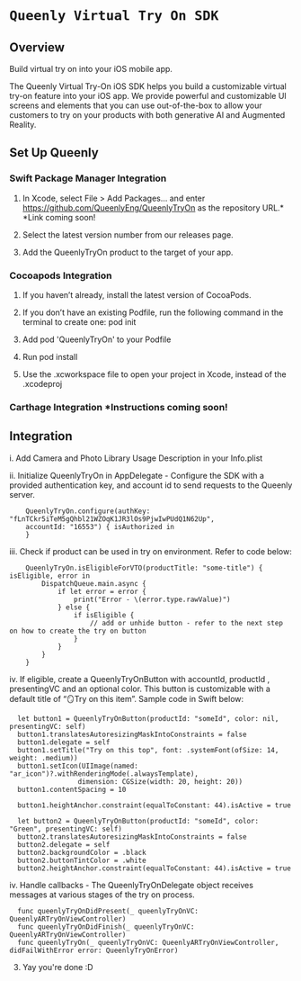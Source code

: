 # ``Queenly Virtual Try On SDK``

## Overview
Build virtual try on into your iOS mobile app.

The Queenly Virtual Try-On iOS SDK helps you build a customizable virtual try-on feature into your iOS app. We provide powerful and customizable UI screens and elements that you can use out-of-the-box to allow your customers to try on your products with both generative AI and Augmented Reality.

## Set Up Queenly

### Swift Package Manager Integration

1. In Xcode, select File > Add Packages… and enter https://github.com/QueenlyEng/QueenlyTryOn as the repository URL.* *Link coming soon!

2. Select the latest version number from our releases page.

3. Add the QueenlyTryOn product to the target of your app.

### Cocoapods Integration

1. If you haven’t already, install the latest version of CocoaPods.

2. If you don’t have an existing Podfile, run the following command in the terminal to create one: pod init

3. Add pod 'QueenlyTryOn' to your Podfile

4. Run pod install

5. Use the .xcworkspace file to open your project in Xcode, instead of the .xcodeproj

### Carthage Integration *Instructions coming soon!

## Integration

i. Add Camera and Photo Library Usage Description in your Info.plist 

ii. Initialize QueenlyTryOn in AppDelegate - Configure the SDK with a provided authentication key, and account id to send requests to the Queenly server.  
```
    QueenlyTryOn.configure(authKey: "fLnTCkr5iTeM5gQhbl21WZOqK1JR3lOs9PjwIwPUdQ1N62Up",
    accountId: "16553") { isAuthorized in
    }
```

iii. Check if product can be used in try on environment. Refer to code below:
```
    QueenlyTryOn.isEligibleForVTO(productTitle: "some-title") { isEligible, error in
        DispatchQueue.main.async {
            if let error = error {
                print("Error - \(error.type.rawValue)")
            } else {
                if isEligible {
                    // add or unhide button - refer to the next step on how to create the try on button
                }
            }
        }
    }
```

iv. If eligible, create a QueenlyTryOnButton with accountId, productId , presentingVC and an optional color. This button is customizable with a default title of “🪞Try on this item”. Sample code in Swift below:
```
  let button1 = QueenlyTryOnButton(productId: "someId", color: nil, presentingVC: self)
  button1.translatesAutoresizingMaskIntoConstraints = false
  button1.delegate = self
  button1.setTitle("Try on this top", font: .systemFont(ofSize: 14, weight: .medium))
  button1.setIcon(UIImage(named: "ar_icon")?.withRenderingMode(.alwaysTemplate),
                 dimension: CGSize(width: 20, height: 20))
  button1.contentSpacing = 10

  button1.heightAnchor.constraint(equalToConstant: 44).isActive = true

  let button2 = QueenlyTryOnButton(productId: "someId", color: "Green", presentingVC: self)
  button2.translatesAutoresizingMaskIntoConstraints = false
  button2.delegate = self
  button2.backgroundColor = .black
  button2.buttonTintColor = .white
  button2.heightAnchor.constraint(equalToConstant: 44).isActive = true
```

iv. Handle callbacks - The QueenlyTryOnDelegate object receives messages at various stages of the try on process.

```
  func queenlyTryOnDidPresent(_ queenlyTryOnVC: QueenlyARTryOnViewController)
  func queenlyTryOnDidFinish(_ queenlyTryOnVC: QueenlyARTryOnViewController)
  func queenlyTryOn(_ queenlyTryOnVC: QueenlyARTryOnViewController, didFailWithError error: QueenlyTryOnError)
```

3. Yay you're done :D

